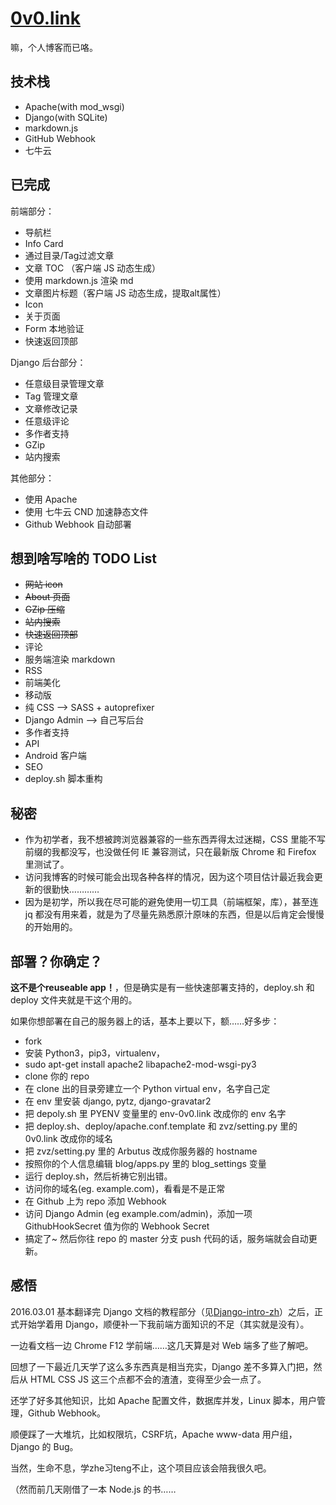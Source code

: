 # [0v0.link](http://0v0.link)

嘛，个人博客而已咯。

## 技术栈

- Apache(with mod_wsgi)
- Django(with SQLite)
- markdown.js
- GitHub Webhook
- 七牛云

## 已完成

前端部分：

- 导航栏
- Info Card
- 通过目录/Tag过滤文章
- 文章 TOC （客户端 JS 动态生成）
- 使用 markdown.js 渲染 md
- 文章图片标题（客户端 JS 动态生成，提取alt属性）
- Icon
- 关于页面
- Form 本地验证
- 快速返回顶部

Django 后台部分：

- 任意级目录管理文章
- Tag 管理文章
- 文章修改记录
- 任意级评论
- 多作者支持
- GZip
- 站内搜索

其他部分：

- 使用 Apache
- 使用 七牛云 CND 加速静态文件
- Github Webhook 自动部署

## 想到啥写啥的 TODO List

- ~~网站 icon~~
- ~~About 页面~~
- ~~GZip 压缩~~
- ~~站内搜索~~
- ~~快速返回顶部~~
- 评论
- 服务端渲染 markdown
- RSS
- 前端美化
- 移动版
- 纯 CSS --> SASS + autoprefixer
- Django Admin --> 自己写后台
- 多作者支持
- API
- Android 客户端
- SEO
- deploy.sh 脚本重构

## 秘密

- 作为初学者，我不想被跨浏览器兼容的一些东西弄得太过迷糊，CSS 里能不写前缀的我都没写，也没做任何 IE 兼容测试，只在最新版 Chrome 和 Firefox 里测试了。
- 访问我博客的时候可能会出现各种各样的情况，因为这个项目估计最近我会更新的很勤快…………
- 因为是初学，所以我在尽可能的避免使用一切工具（前端框架，库），甚至连 jq 都没有用来着，就是为了尽量先熟悉原汁原味的东西，但是以后肯定会慢慢的开始用的。

## 部署？你确定？

**这不是个reuseable app！**，但是确实是有一些快速部署支持的，deploy.sh 和 deploy 文件夹就是干这个用的。

如果你想部署在自己的服务器上的话，基本上要以下，额……好多步：

- fork
- 安装 Python3，pip3，virtualenv，
- sudo apt-get install apache2 libapache2-mod-wsgi-py3
- clone 你的 repo
- 在 clone 出的目录旁建立一个 Python virtual env，名字自己定
- 在 env 里安装 django, pytz, django-gravatar2
- 把 depoly.sh 里 PYENV 变量里的 env-0v0.link 改成你的 env 名字
- 把 deploy.sh、deploy/apache.conf.template 和 zvz/setting.py 里的 0v0.link 改成你的域名
- 把 zvz/setting.py 里的 Arbutus 改成你服务器的 hostname
- 按照你的个人信息编辑 blog/apps.py 里的 blog_settings 变量
- 运行 deploy.sh，然后祈祷它别出错。
- 访问你的域名(eg. example.com)，看看是不是正常
- 在 Github 上为 repo 添加 Webhook
- 访问 Django Admin (eg example.com/admin)，添加一项 GithubHookSecret 值为你的 Webhook Secret
- 搞定了~ 然后你往 repo 的 master 分支 push 代码的话，服务端就会自动更新。


## 感悟

2016.03.01 基本翻译完 Django 文档的教程部分（见[Django-intro-zh](https://github.com/7sDream/django-intro-zh)）之后，正式开始学着用 Django，顺便补一下我前端方面知识的不足（其实就是没有）。

一边看文档一边 Chrome F12 学前端……这几天算是对 Web 端多了些了解吧。

回想了一下最近几天学了这么多东西真是相当充实，Django 差不多算入门把，然后从 HTML CSS JS 这三个点都不会的渣渣，变得至少会一点了。

还学了好多其他知识，比如 Apache 配置文件，数据库并发，Linux 脚本，用户管理，Github Webhook。

顺便踩了一大堆坑，比如权限坑，CSRF坑，Apache www-data 用户组，Django 的 Bug。

当然，生命不息，学zhe习teng不止，这个项目应该会陪我很久吧。

（然而前几天刚借了一本 Node.js 的书……
